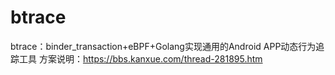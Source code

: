 # btrace
btrace：binder_transaction+eBPF+Golang实现通用的Android APP动态行为追踪工具
方案说明：https://bbs.kanxue.com/thread-281895.htm


